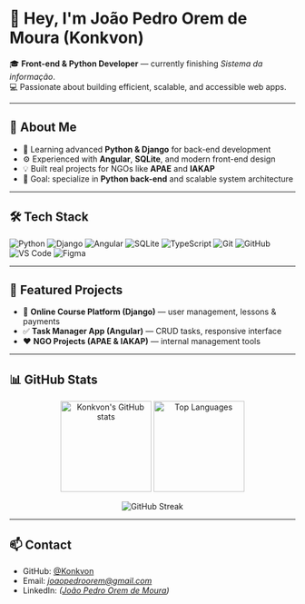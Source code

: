# 👋 Hey, I'm João Pedro Orem de Moura (Konkvon)

🎓 **Front-end & Python Developer** — currently finishing *Sistema da informação*.  
💻 Passionate about building efficient, scalable, and accessible web apps.

---

## 🚀 About Me
- 🧠 Learning advanced **Python & Django** for back-end development  
- ⚙️ Experienced with **Angular**, **SQLite**, and modern front-end design  
- 💡 Built real projects for NGOs like **APAE** and **IAKAP**  
- 🎯 Goal: specialize in **Python back-end** and scalable system architecture

---

## 🛠️ Tech Stack

![Python](https://img.shields.io/badge/Python-3776AB?style=for-the-badge&logo=python&logoColor=white)
![Django](https://img.shields.io/badge/Django-092E20?style=for-the-badge&logo=django&logoColor=white)
![Angular](https://img.shields.io/badge/Angular-DD0031?style=for-the-badge&logo=angular&logoColor=white)
![SQLite](https://img.shields.io/badge/SQLite-003B57?style=for-the-badge&logo=sqlite&logoColor=white)
![TypeScript](https://img.shields.io/badge/TypeScript-007ACC?style=for-the-badge&logo=typescript&logoColor=white)
![Git](https://img.shields.io/badge/Git-F05032?style=for-the-badge&logo=git&logoColor=white)
![GitHub](https://img.shields.io/badge/GitHub-181717?style=for-the-badge&logo=github&logoColor=white)
![VS Code](https://img.shields.io/badge/VS_Code-0078D4?style=for-the-badge&logo=visual%20studio%20code&logoColor=white)
![Figma](https://img.shields.io/badge/Figma-F24E1E?style=for-the-badge&logo=figma&logoColor=white)

---

## 📂 Featured Projects
- 🧱 **Online Course Platform (Django)** — user management, lessons & payments  
- ✅ **Task Manager App (Angular)** — CRUD tasks, responsive interface  
- ❤️ **NGO Projects (APAE & IAKAP)** — internal management tools  

---

## 📊 GitHub Stats

<p align="center">
  <img src="https://github-readme-stats.vercel.app/api?username=Konkvon&show_icons=true&theme=tokyonight" alt="Konkvon's GitHub stats" height="160"/>
  <img src="https://github-readme-stats.vercel.app/api/top-langs/?username=Konkvon&layout=compact&theme=tokyonight" alt="Top Languages" height="160"/>
</p>

<p align="center">
  <img src="https://streak-stats.demolab.com?user=Konkvon&theme=tokyonight&hide_border=false" alt="GitHub Streak" />
</p>

---

## 📫 Contact
- GitHub: [@Konkvon](https://github.com/Konkvon)  
- Email: *joaopedroorem@gmail.com*  
- LinkedIn: *([João Pedro Orem de Moura](https://www.linkedin.com/in/jo%C3%A3o-pedro-orem-de-moura-202524275/))*
